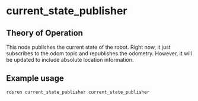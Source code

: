 # current_state_publisher
## Theory of Operation
This node publishes the current state of the robot. Right now, it just subscribes to the odom topic and republishes the odometry. However, it will be updated to include absolute location information.
## Example usage
` rosrun current_state_publisher current_state_publisher `
